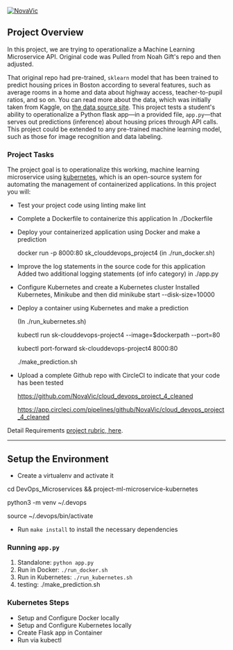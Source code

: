 [![NovaVic](https://circleci.com/gh/NovaVic/cloud_devops_project_4_cleaned.svg?style=svg)](https://circleci.com/gh/NovaVic/cloud_devops_project_4_cleaned)

## Project Overview

In this project, we are trying to operationalize a Machine Learning Microservice API. Original code was
Pulled from Noah Gift's repo and then adjusted.

That original repo had pre-trained, `sklearn` model that has been trained to predict housing prices 
in Boston according to several features, such as average rooms in a home and data about highway access,
teacher-to-pupil ratios, and so on. You can read more about the data, which was initially taken from Kaggle,
on [the data source site](https://www.kaggle.com/c/boston-housing). 
This project tests a student's ability to operationalize a Python flask app—in a provided file, 
`app.py`—that serves out predictions (inference) about housing prices through API calls. 
This project could be extended to any pre-trained machine learning model, such as those for image recognition and data labeling.

### Project Tasks

The project goal is to operationalize this working, machine learning microservice using [kubernetes](https://kubernetes.io/), which is an open-source system for automating the management of containerized applications. In this project you will:
* Test your project code using linting
  make lint
* Complete a Dockerfile to containerize this application
 In ./Dockerfile
* Deploy your containerized application using Docker and make a prediction

  docker run -p 8000:80 sk_clouddevops_project4 (in ./run_docker.sh)

* Improve the log statements in the source code for this application
  Added two additional logging statements (of info category) in ./app.py
* Configure Kubernetes and create a Kubernetes cluster
  Installed Kubernetes, Minikube and then did
  minikube start --disk-size=10000


* Deploy a container using Kubernetes and make a prediction

  (In ./run_kubernetes.sh)
  
  kubectl run sk-clouddevops-project4 --image=$dockerpath --port=80 
  
  kubectl port-forward sk-clouddevops-project4 8000:80
  
  ./make_prediction.sh
  
* Upload a complete Github repo with CircleCI to indicate that your code has been tested

  https://github.com/NovaVic/cloud_devops_project_4_cleaned

  https://app.circleci.com/pipelines/github/NovaVic/cloud_devops_project_4_cleaned

Detail Requirements [project rubric, here](https://review.udacity.com/#!/rubrics/2576/view).



---

## Setup the Environment

* Create a virtualenv and activate it

 cd DevOps_Microservices && project-ml-microservice-kubernetes
 
 python3 -m venv ~/.devops
 
 source ~/.devops/bin/activate
 
* Run `make install` to install the necessary dependencies

### Running `app.py`

1. Standalone:  `python app.py`
2. Run in Docker:  `./run_docker.sh`
3. Run in Kubernetes:  `./run_kubernetes.sh`
4. testing: ./make_prediction.sh
### Kubernetes Steps

* Setup and Configure Docker locally
* Setup and Configure Kubernetes locally
* Create Flask app in Container
* Run via kubectl
